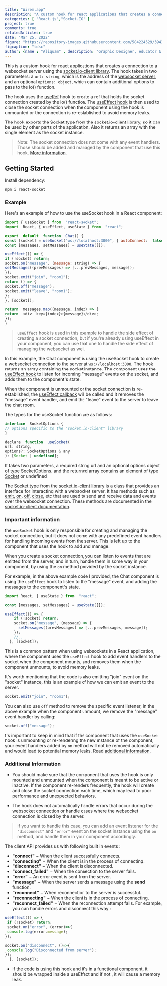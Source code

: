 ```yaml
---
title: "Wirem.app"
description: "A custom hook for react applications that creates a connection to a websocket server using the socket.io-client library."
categories: [ "React.js","Socket.IO" ]
project: true 
comments: true
relatedArticles: true
date: "Mar 25, 2022"
figure: "https://repository-images.githubusercontent.com/584224529/39430953-efa7-4b46-b0c7-f89491303b53"
figcaption: "tdsc"
author: {name : "Aliquam" , description: "Graphic Designer, educator & CEO" , image: "/images/authors/aliquam.jpg"}
---
```


This is a custom hook for react applications that creates a connection to a websocket server using the [socket.io-client library](https://socket.io/docs/v4/client-api/). The hook takes in two parameters: a `url: string`, which is the address of the [websocket server](https://socket.io/docs/v4/server-instance/), and an optional `options: object`, which can contain additional options to pass to the io() function.

The hook uses the [useRef](https://reactjs.org/docs/hooks-reference.html#useref) hook to create a ref that holds the socket connection created by the io() function. The [useEffect hook](https://reactjs.org/docs/hooks-effect.html) is then used to close the socket connection when the component using the hook is unmounted or the connection is re-established to avoid memory leaks.

The hook exports the [Socket type](https://socket.io/docs/v4/typescript/#types-for-the-client) from the [socket.io-client library](https://socket.io/docs/v4/client-api/), so it can be used by other parts of the application. Also it returns an array with the single element as the socket instance.

> Note: The socket connection does not come with any event handlers. Those should be added and managed by the component that use this hook. [More information](#additional-information).

## Getting Started

Install dependency:

```bash
npm i react-socket
```

### Example

Here's an example of how to use the useSocket hook in a React component:

```js
import { useSocket } from  "react-socket";
import  React, { useEffect, useState } from  "react";

export  default  function  Chat() {
const [socket] = useSocket("ws://localhost:3000", { autoConnect:  false });
const [messages, setMessages] = useState([]);

useEffect(() => {
if (!socket) return;
socket.on("message", (message: string) => {
setMessages((prevMessages) => [...prevMessages, message]);
});
socket.emit("join", "room1");
return () => {
socket.off("message");
socket.emit("leave", "room1");
};
}, [socket]);

return  messages.map((message, index) => {
return  <div  key={index}>{message}</div>;
});
}
```

> `useEffect` hook is used in this example to handle the side effect of creating a socket connection, but if you're already using useEffect in your component, you can use that one to handle the side effect of managing the websocket as well.

In this example, the Chat component is using the useSocket hook to create a websocket connection to the server at `ws://localhost:3000`. The hook returns an array containing the socket instance. The component uses the [useEffect hook](https://reactjs.org/docs/hooks-effect.html) to listen for incoming "message" events on the socket, and adds them to the component's state.

When the component is unmounted or the socket connection is re-established, the [useEffect callback](https://reactjs.org/docs/hooks-effect.html#effects-with-cleanup) will be called and it removes the "message" event handler, and emit the "leave" event to the server to leave the chat room.

The types for the useSocket function are as follows:

```js
interface  SocketOptions {
// options specific to the "socket.io-client" library
}

declare  function  useSocket(
url: string,
options?: SocketOptions & any
): [Socket | undefined];
```

It takes two parameters, a required string url and an optional options object of type SocketOptions. and the returned array contains an element of type [Socket](https://socket.io/docs/v4/typescript/#types-for-the-client) or undefined

The [Socket type](https://socket.io/docs/v4/typescript/#types-for-the-client) from the [socket.io-client library](https://www.npmjs.com/package/socket.io-client) is a class that provides an interface for interacting with a [websocket server](https://socket.io/docs/v4/server-instance/). It has methods such as [emit](https://socket.io/docs/v4/emitting-events/), [on](https://socket.io/docs/v4/listening-to-events/#socketoneventname-listener), [off](https://socket.io/docs/v4/listening-to-events/#socketoffeventname-listener), [close](https://socket.io/docs/v4/server-api/#serverclosecallback), etc that are used to send and receive data and events over the websocket connection. These methods are documented in the [socket.io-client documentation](https://socket.io/docs/v4/client-api/).

### Important information

the `useSocket` hook is only responsible for creating and managing the socket connection, but it does not come with any predefined event handlers for handling incoming events from the server. This is left up to the component that uses the hook to add and manage.

When you create a socket connection, you can listen to events that are emitted from the server, and in turn, handle them in some way in your component, by using the `on` method provided by the socket instance.

For example, in the above example code I provided, the Chat component is using the `useEffect` hook to listen to the "message" event, and adding the messages to the component's state.

```js
import React, { useState } from  "react";

const [messages, setMessages] = useState([]);

useEffect(() => {
    if (!socket) return;
    socket.on("message", (message) => {
      setMessages((prevMessages) => [...prevMessages, message]);
    });
    //..
  }, [socket]);
```

This is a common pattern when using websockets in a React application, where the component uses the `useEffect` hook to add event handlers to the socket when the component mounts, and removes them when the component unmounts, to avoid memory leaks.

It's worth mentioning that the code is also emitting "join" event on the "socket" instance, this is an example of how we can emit an event to the server.

```js
socket.emit("join", "room1");
```

You can also use `off` method to remove the specific event listener, in the above example when the component unmount, we remove the "message" event handler by calling:

```js
socket.off("message");
```

t's important to keep in mind that if the component that uses the `useSocket` hook is unmounting or re-rendering the new instance of the component, your event handlers added by `on` method will not be removed automatically and would lead to potential memory leaks. Read [additional information](#additional-information).

### Additional Information

* You should make sure that the component that uses the hook is only mounted and unmounted when the component is meant to be active or inactive. If the component re-renders frequently, the hook will create and close the socket connection each time, which may lead to poor performance and unexpected behaviors.

* The hook does not automatically handle errors that occur during the websocket connection or handle cases where the websocket connection is closed by the server.  

> If you want to handle this case, you can add an event listener for the `"disconnect"` and `"error"` event on the socket instance using the `on` method, and handle them in your component accordingly.  

The client API provides us with following built in events :

* **"connect"**  − When the client successfully connects.
* **"connecting"**  − When the client is in the process of connecting.
* **"disconnect"**  − When the client is disconnected.
* **"connect_failed"**  − When the connection to the server fails.
* **"error"**  − An error event is sent from the server.
* **"message"**  − When the server sends a message using the  **send**  function.
* **"reconnect"**  − When reconnection to the server is successful.
* **"reconnecting"**  − When the client is in the process of connecting.
* **"reconnect_failed"**  − When the reconnection attempt fails.
For example, you can handle errors and disconnect this way :

```js
useEffect(() => {
 if (!socket) return;
 socket.on("error", (error)=>{
 console.log(error.message);
});

socket.on("disconnect", ()=>{
 console.log("Disconnected from server");
});
  }, [socket]);
```

* If the code is using this hook and it's in a functional component, it should be wrapped inside a useEffect and if not , it will cause a memory leak.
